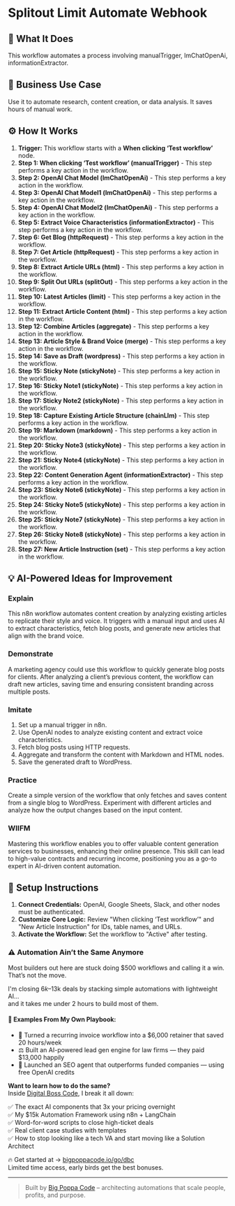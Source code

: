 # Splitout Limit Automate Webhook

## 🚀 What It Does
This workflow automates a process involving manualTrigger, lmChatOpenAi, informationExtractor.

## 💼 Business Use Case
Use it to automate research, content creation, or data analysis. It saves hours of manual work.

## ⚙️ How It Works
1.  **Trigger:** This workflow starts with a **When clicking ‘Test workflow’** node.
2. **Step 1: When clicking ‘Test workflow’ (manualTrigger)** - This step performs a key action in the workflow.
3. **Step 2: OpenAI Chat Model (lmChatOpenAi)** - This step performs a key action in the workflow.
4. **Step 3: OpenAI Chat Model1 (lmChatOpenAi)** - This step performs a key action in the workflow.
5. **Step 4: OpenAI Chat Model2 (lmChatOpenAi)** - This step performs a key action in the workflow.
6. **Step 5: Extract Voice Characteristics (informationExtractor)** - This step performs a key action in the workflow.
7. **Step 6: Get Blog (httpRequest)** - This step performs a key action in the workflow.
8. **Step 7: Get Article (httpRequest)** - This step performs a key action in the workflow.
9. **Step 8: Extract Article URLs (html)** - This step performs a key action in the workflow.
10. **Step 9: Split Out URLs (splitOut)** - This step performs a key action in the workflow.
11. **Step 10: Latest Articles (limit)** - This step performs a key action in the workflow.
12. **Step 11: Extract Article Content (html)** - This step performs a key action in the workflow.
13. **Step 12: Combine Articles (aggregate)** - This step performs a key action in the workflow.
14. **Step 13: Article Style & Brand Voice (merge)** - This step performs a key action in the workflow.
15. **Step 14: Save as Draft (wordpress)** - This step performs a key action in the workflow.
16. **Step 15: Sticky Note (stickyNote)** - This step performs a key action in the workflow.
17. **Step 16: Sticky Note1 (stickyNote)** - This step performs a key action in the workflow.
18. **Step 17: Sticky Note2 (stickyNote)** - This step performs a key action in the workflow.
19. **Step 18: Capture Existing Article Structure (chainLlm)** - This step performs a key action in the workflow.
20. **Step 19: Markdown (markdown)** - This step performs a key action in the workflow.
21. **Step 20: Sticky Note3 (stickyNote)** - This step performs a key action in the workflow.
22. **Step 21: Sticky Note4 (stickyNote)** - This step performs a key action in the workflow.
23. **Step 22: Content Generation Agent (informationExtractor)** - This step performs a key action in the workflow.
24. **Step 23: Sticky Note6 (stickyNote)** - This step performs a key action in the workflow.
25. **Step 24: Sticky Note5 (stickyNote)** - This step performs a key action in the workflow.
26. **Step 25: Sticky Note7 (stickyNote)** - This step performs a key action in the workflow.
27. **Step 26: Sticky Note8 (stickyNote)** - This step performs a key action in the workflow.
28. **Step 27: New Article Instruction (set)** - This step performs a key action in the workflow.

## 💡 AI-Powered Ideas for Improvement
### Explain
This n8n workflow automates content creation by analyzing existing articles to replicate their style and voice. It triggers with a manual input and uses AI to extract characteristics, fetch blog posts, and generate new articles that align with the brand voice.

### Demonstrate
A marketing agency could use this workflow to quickly generate blog posts for clients. After analyzing a client’s previous content, the workflow can draft new articles, saving time and ensuring consistent branding across multiple posts.

### Imitate
1. Set up a manual trigger in n8n.
2. Use OpenAI nodes to analyze existing content and extract voice characteristics.
3. Fetch blog posts using HTTP requests.
4. Aggregate and transform the content with Markdown and HTML nodes.
5. Save the generated draft to WordPress.

### Practice
Create a simple version of the workflow that only fetches and saves content from a single blog to WordPress. Experiment with different articles and analyze how the output changes based on the input content.

### WIIFM
Mastering this workflow enables you to offer valuable content generation services to businesses, enhancing their online presence. This skill can lead to high-value contracts and recurring income, positioning you as a go-to expert in AI-driven content automation.

## 🔧 Setup Instructions
1. **Connect Credentials:** OpenAI, Google Sheets, Slack, and other nodes must be authenticated.
2. **Customize Core Logic:** Review "When clicking ‘Test workflow’" and "New Article Instruction" for IDs, table names, and URLs.
3. **Activate the Workflow:** Set the workflow to "Active" after testing.

### ⚠️ Automation Ain’t the Same Anymore

Most builders out here are stuck doing $500 workflows and calling it a win.  
That’s not the move.  

I'm closing $6k–$13k deals by stacking simple automations with lightweight AI...  
and it takes me under 2 hours to build most of them.

#### 🧠 Examples From My Own Playbook:
- 🔁 Turned a recurring invoice workflow into a $6,000 retainer that saved 20 hours/week  
- ⚖️ Built an AI-powered lead gen engine for law firms — they paid $13,000 happily  
- 🚀 Launched an SEO agent that outperforms funded companies — using free OpenAI credits  

**Want to learn how to do the same?**  
Inside [Digital Boss Code](https://bigpoppacode.io/go/dbc), I break it all down:

✅ The exact AI components that 3x your pricing overnight  
✅ My $15k Automation Framework using n8n + LangChain  
✅ Word-for-word scripts to close high-ticket deals  
✅ Real client case studies with templates  
✅ How to stop looking like a tech VA and start moving like a Solution Architect  

🔥 Get started at → [bigpoppacode.io/go/dbc](https://bigpoppacode.io/go/dbc)  
Limited time access, early birds get the best bonuses.

---
> Built by [Big Poppa Code](https://bigpoppacode.io) – architecting automations that scale people, profits, and purpose.
